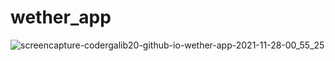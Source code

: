 # wether_app
![screencapture-codergalib20-github-io-wether-app-2021-11-28-00_55_25](https://user-images.githubusercontent.com/86350811/143718856-51c6746d-22fa-41d7-9432-3755aaf7af06.png)
